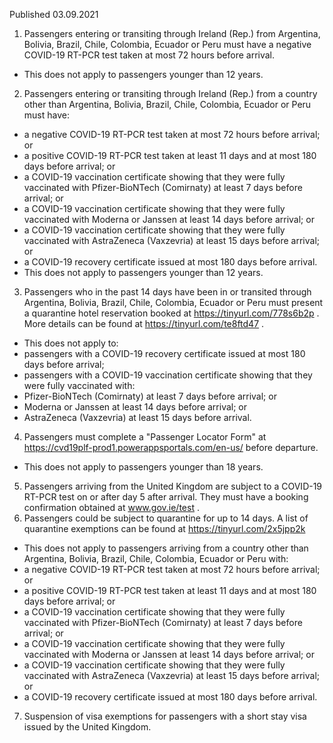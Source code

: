 Published 03.09.2021
1. Passengers entering or transiting through Ireland (Rep.) from Argentina, Bolivia, Brazil, Chile, Colombia, Ecuador or Peru must have a negative COVID-19 RT-PCR test taken at most 72 hours before arrival.
- This does not apply to passengers younger than 12 years.
2. Passengers entering or transiting through Ireland (Rep.) from a country other than Argentina, Bolivia, Brazil, Chile, Colombia, Ecuador or Peru must have:
- a negative COVID-19 RT-PCR test taken at most 72 hours before arrival; or
- a positive COVID-19 RT-PCR test taken at least 11 days and at most 180 days before arrival; or
- a COVID-19 vaccination certificate showing that they were fully vaccinated with Pfizer-BioNTech (Comirnaty) at least 7 days before arrival; or 
- a COVID-19 vaccination certificate showing that they were fully vaccinated with Moderna or Janssen at least 14 days before arrival; or
- a COVID-19 vaccination certificate showing that they were fully vaccinated with AstraZeneca (Vaxzevria) at least 15 days before arrival; or
- a COVID-19 recovery certificate issued at most 180 days before arrival.
- This does not apply to passengers younger than 12 years.
3. Passengers who in the past 14 days have been in or transited through Argentina, Bolivia, Brazil, Chile, Colombia, Ecuador or Peru must present a quarantine hotel reservation booked at <a href="https://tinyurl.com/778s6b2p">https://tinyurl.com/778s6b2p</a> . More details can be found at <a href="https://tinyurl.com/te8ftd47">https://tinyurl.com/te8ftd47</a> .
- This does not apply to:
- passengers with a COVID-19 recovery certificate issued at most 180 days before arrival; 
- passengers with a COVID-19 vaccination certificate showing that they were fully vaccinated with:
- Pfizer-BioNTech (Comirnaty) at least 7 days before arrival; or
- Moderna or Janssen at least 14 days before arrival; or
- AstraZeneca (Vaxzevria) at least 15 days before arrival.
4. Passengers must complete a "Passenger Locator Form" at <a href="https://cvd19plf-prod1.powerappsportals.com/en-us/">https://cvd19plf-prod1.powerappsportals.com/en-us/</a> before departure.
- This does not apply to passengers younger than 18 years.
5. Passengers arriving from the United Kingdom are subject to a COVID-19 RT-PCR test on or after day 5 after arrival. They must have a booking confirmation obtained at <a href="http://www.gov.ie/test">www.gov.ie/test</a> .
6. Passengers could be subject to quarantine for up to 14 days. A list of quarantine exemptions can be found at <a href="https://tinyurl.com/2x5jpp2k">https://tinyurl.com/2x5jpp2k</a> 
- This does not apply to passengers arriving from a country other than Argentina, Bolivia, Brazil, Chile, Colombia, Ecuador or Peru with:
- a negative COVID-19 RT-PCR test taken at most 72 hours before arrival; or
- a positive COVID-19 RT-PCR test taken at least 11 days and at most 180 days before arrival; or
- a COVID-19 vaccination certificate showing that they were fully vaccinated with Pfizer-BioNTech (Comirnaty) at least 7 days before arrival; or 
- a COVID-19 vaccination certificate showing that they were fully vaccinated with Moderna or Janssen at least 14 days before arrival; or
- a COVID-19 vaccination certificate showing that they were fully vaccinated with AstraZeneca (Vaxzevria) at least 15 days before arrival; or
- a COVID-19 recovery certificate issued at most 180 days before arrival.
7. Suspension of visa exemptions for passengers with a short stay visa issued by the United Kingdom.

